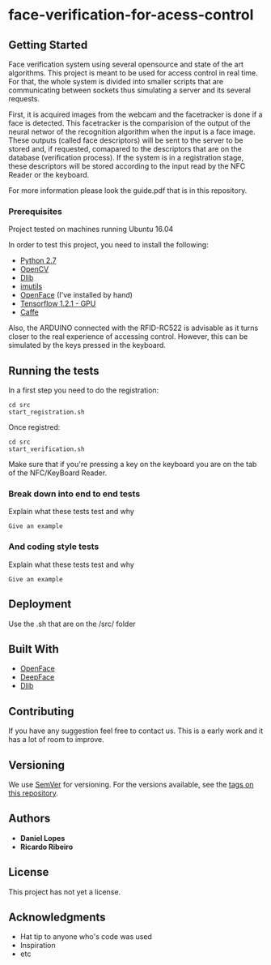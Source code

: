 # face-verification-for-acess-control



## Getting Started

Face verification system using several opensource and state of the art algorithms. This project is meant to be used for access control in real time. For that, the whole system is divided into smaller scripts that are communicating between sockets thus simulating a server and its several requests.

First, it is acquired images from the webcam and the facetracker is done if a face is detected. This facetracker is the comparision of the output of the neural networ of the recognition algorithm when the input is a face image. These outputs (called face descriptors) will be sent to the server to be stored and, if requested, comapared to the descriptors that are on the database (verification process).
If the system is in a registration stage, these descriptors will be stored according to the input read by the NFC Reader or the keyboard.

For more information please look the guide.pdf that is in this repository. 

### Prerequisites
Project tested on machines running Ubuntu 16.04

In order to test this project, you need to install the following:

* [Python 2.7](https://www.python.org/downloads/)
* [OpenCV](https://docs.opencv.org/3.0-beta/doc/tutorials/introduction/linux_install/linux_install.html)
* [Dlib](https://pypi.python.org/pypi/dlib)
* [imutils](https://github.com/jrosebr1/imutils)
* [OpenFace](https://cmusatyalab.github.io/openface/setup/) (I've installed by hand)
* [Tensorflow 1.2.1 - GPU](https://www.tensorflow.org/install/install_linux)
* [Caffe](http://caffe.berkeleyvision.org/install_apt.html)

Also, the ARDUINO connected with the RFID-RC522 is advisable as it turns closer to the real experience of accessing control. However, this can be simulated by the keys pressed in the keyboard.

## Running the tests

In a first step you need to do the registration:

```
cd src
start_registration.sh
```

Once registred:

```
cd src
start_verification.sh
```

Make sure that if you're pressing a key on the keyboard you are on the tab of the NFC/KeyBoard Reader.

### Break down into end to end tests

Explain what these tests test and why

```
Give an example
```

### And coding style tests

Explain what these tests test and why

```
Give an example
```

## Deployment

Use the .sh that are on the /src/ folder

## Built With

* [OpenFace](https://github.com/cmusatyalab/openface)
* [DeepFace](https://github.com/RiweiChen/DeepFace)
* [Dlib](http://dlib.net/)

## Contributing

If you have any suggestion feel free to contact us. This is a early work and it has a lot of room to improve.

## Versioning

We use [SemVer](http://semver.org/) for versioning. For the versions available, see the [tags on this repository](https://github.com/your/project/tags). 

## Authors

* **Daniel Lopes**
* **Ricardo Ribeiro** 

## License

This project has not yet a license. 

## Acknowledgments

* Hat tip to anyone who's code was used
* Inspiration
* etc
